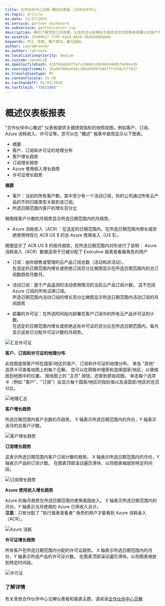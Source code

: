 ```yaml
---
title: 合作伙伴中心见解-概述仪表板 |合作伙伴中心
ms.topic: article
ms.date: 12/27/2019
ms.service: partner-dashboard
ms.subservice: partnercenter-csp
description: 确切了解您的工作效果，以及您可以在哪些方面改进您的销售和部署以及客户开发
ms.assetid: 2F4B9A27-37FF-41E4-8A26-5EAE88DD8A49
keywords: PCI，性能，客户成功，量化指标，
author: LauraBrenner
ms.author: labrenne
ms.localizationpriority: medium
ms.custom: seodec18
ms.openlocfilehash: 420fb8e6bd7fefcd360dcd0b98bd4885f4d9da38
ms.sourcegitcommit: 2ba40700aeb94c38ba850973dd7ff3330c577937
ms.translationtype: MT
ms.contentlocale: zh-CN
ms.lasthandoff: 01/03/2020
ms.locfileid: "75631868"
---
```

# <a name="overview-dashboard-reports"></a>概述仪表板报表 
 
"合作伙伴中心概述" 仪表板提供关键绩效指标的快照视图，例如客户、订阅、Azure 消耗收入、许可证等。您可以在 "概述" 报表中直观显示以下图表。 

- 摘要  
- 客户、订阅和许可证的地理分布  
- 客户增长趋势 
- 订阅增长趋势 
- Azure 使用收入增长趋势 
- 许可证增长趋势 

**摘要**

- 客户：当前的所有客户数，其中至少有一个活动订阅，你的公司通过所有云产品的不同归属类型关联到该订阅。 
- 所选日期范围内客户的增长百分比 

微图按客户计数的月趋势显示所选日期范围内的月趋势。 

 
- Azure 消耗收入（ACR）：在选定的日期范围内，在所选日期范围内增长或拒绝使用特性化 ACR US $ 的总 Azure 使用收入（US $）。

微图显示了 ACR US $ 的按月趋势，在所选日期范围内对你进行了说明： Azure 消耗收入（ACR）数据适用于已被分配了 Executive 报表查看器角色的用户 
 
- 订阅：由你销售或管理的云产品订阅总数（活动和非活动）。  
在选定的日期范围内增长或拒绝订阅百分比微图显示在所选日期范围内的总订阅数趋势月数月。 
 
- 活动订阅：基于产品遥测的活动使用情况的当前云产品订阅计数。 这不包括 Azure 订阅的所有试用订阅。  
所选日期范围内活动订阅的增长百分比微图显示所选日期范围内活动订阅的月间趋势 
 
- 部署的许可证：在所选时间段内部署在客户订阅中的所有云产品许可证的计数。  
在选定的日期范围内增长或拒绝这些许可证的百分比在所选日期范围内，每月显示这些已分配许可证计数的月趋势。

![汇总许可证](images/pci/summary.png)

**客户、订阅和许可证的地理分布** 

此视图是按客户所在国家/地区的客户、订阅和许可证的地理分布。 单击 "其他" 选项卡可查看地图上的每个见解。 您可以在网格中搜索和选择国家/地区，以便缩放到地图中的位置。 按地图上的 "主页" 按钮，还原到原始视图。 单击每个选项卡（例如 "客户"、"订阅"）会显示每个国家/地区的指标值以及该国家/地区的总百分比。  

![地理汇总](images/pci/geosummary.png)

**客户增长趋势**

所选日期范围内客户总数的月趋势。 X 轴表示所选日期范围内的月份，Y 轴表示该月的总客户计数。 

![客户增长趋势](images/pci/customergrowth.png)

**订阅增长趋势**

这表示所选日期范围内客户订阅计数的趋势。 X 轴表示所选日期范围内的月份，Y 轴表示产品的订阅计数。 在图表顶部滚动遍历滑块，以将图表缩放到特定时间段。 

![订阅增长趋势](images/pci/subscriptiongrowth.png)

**Azure 使用收入增长趋势**

Azure 的每月趋势在所选日期范围内使用美国收入。 X 轴表示所选日期范围内的月份，Y 轴表示当月使用的 Azure 已用收入总计。   
**注意**：只有分配了 "执行报表查看者" 角色的用户才能看到 Azure 消耗收入（ACR）。 

![Azure 消耗](images/pci/azureconsumed.png)

**许可证增长趋势**
 
所有客户在所选日期范围内分配的许可证趋势。 X 轴表示所选日期范围内的月份，Y 轴表示所选产品的许可证计数。 在图表顶部滚动遍历滑块，以将图表缩放到特定时间段。  

![许可证](images/pci/licensesgrowth.png)

### <a name="learn-more"></a>了解详情

有关其他合作伙伴中心见解仪表板和报表主题，请阅读[合作伙伴中心见解](partner-center-insights.md)